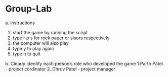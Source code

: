 # Group-Lab

a. instructions
  1. start the game by running the script
  2. type r p s for rock paper or sisors respectively
  3. the computer will also play
  4. type y to play again
  5. type n to quit


b.	Clearly identify each person’s role who developed the game
  1.Parth Patel - project cordinator
  2. Dhruv Patel - project manager
